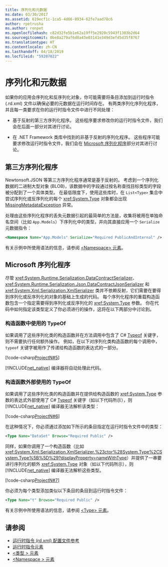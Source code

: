 ```yaml
---
title: 序列化和元数据
ms.date: 03/30/2017
ms.assetid: 619ecf1c-1ca5-4d66-8934-62fe7aad78c6
author: rpetrusha
ms.author: ronpet
ms.openlocfilehash: c82d32fe5b1e62a19ff5e2920c5943f1303b2d64
ms.sourcegitcommit: 0be8a279af6d8a43e03141e349d3efd5d35f8767
ms.translationtype: HT
ms.contentlocale: zh-CN
ms.lasthandoff: 04/18/2019
ms.locfileid: "59207022"
---
```

# <a name="serialization-and-metadata"></a>序列化和元数据
如果你的应用会序列化和反序列化对象，你可能需要将条目添加到运行时指令 (.rd.xml) 文件以确保必要的元数据在运行时间存在。 有两类序列化序列化程序，并且每一类要求在你的运行时指令文件中进行不同处理：  
  
-   基于反射的第三方序列化程序。 这些程序要求修改你的运行时指令文件，我们会在后面一部分对其进行讨论。  
  
-   在 .NET Framework 类库中找到的非基于反射的序列化程序。 这些程序可能要求修改运行时指令文件，我们会在 [Microsoft 序列化程序](#Microsoft)部分对其进行讨论。  
  
<a name="ThirdParty"></a>   
## <a name="third-party-serializers"></a>第三方序列化程序  
 Newtonsoft.JSON 等第三方序列化程序通常是基于反射的。 考虑到一个序列化数据的二进制大型对象 (BLOB)，该数据中的字段通过按名称查找目标类型的字段被分配到了一个具体类型。 在最低限度下，使用这些库时，在 `List<Type>` 集合中尝试序列化或反序列化的每个 <xref:System.Type> 对象都会出现 [MissingMetadataException](../../../docs/framework/net-native/missingmetadataexception-class-net-native.md) 异常。  
  
 处理由这些序列化程序的丢失元数据引起的最简单的方法是，收集将被用在单独命名空间（比如 `App.Models`）下序列化中的类型，并向其直接应用一个 `Serialize` 元数据指令：  
  
```xml  
<Namespace Name="App.Models" Serialize="Required PublicAndInternal" />  
```  
  
 有关示例中所使用语法的信息，请参阅 [\<Namespace> 元素](../../../docs/framework/net-native/namespace-element-net-native.md)。  
  
<a name="Microsoft"></a>   
## <a name="microsoft-serializers"></a>Microsoft 序列化程序  
 尽管 <xref:System.Runtime.Serialization.DataContractSerializer>、<xref:System.Runtime.Serialization.Json.DataContractJsonSerializer> 和 <xref:System.Xml.Serialization.XmlSerializer> 类并不依赖反射，它们需要在要得到序列化或反序列化的对象的基础上生成的代码。 每个序列化程序的重载构造函数包含一个指定需要得到序列化或反序列化的 <xref:System.Type> 参数。 你在代码中如何指定该类型定义了你必须进行的操作，这将在以下两部分中讨论到。  
  
### <a name="typeof-used-in-the-constructor"></a>构造函数中使用的 TypeOf  
 如果调用了这些序列化类的构造函数并在方法调用中包含了 C# [Typeof](~/docs/csharp/language-reference/keywords/typeof.md) 关键字，则不需要执行任何额外操作。 例如，在以下对序列化类构造函数的每个调用中，`typeof` 关键字被用作了传递给构造函数的表达式的一部分。  
  
 [!code-csharp[ProjectN#5](../../../samples/snippets/csharp/VS_Snippets_CLR/projectn/cs/serialize1.cs#5)]  
  
 [!INCLUDE[net_native](../../../includes/net-native-md.md)] 编译器将自动处理此代码。  
  
### <a name="typeof-used-outside-the-constructor"></a>构造函数外部使用的 TypeOf  
 如果调用了这些序列化类的构造函数并在提供给构造函数的 <xref:System.Type> 参数的表达式外部使用了 C# [Typeof](~/docs/csharp/language-reference/keywords/typeof.md) 关键字（如以下代码所示），则 [!INCLUDE[net_native](../../../includes/net-native-md.md)] 编译器无法解析该类型：  
  
 [!code-csharp[ProjectN#6](../../../samples/snippets/csharp/VS_Snippets_CLR/projectn/cs/serialize1.cs#6)]  
  
 在这种情况下，你必须通过添加如下所示的条目指定在运行时指令文件中的类型：  
  
```xml  
<Type Name="DataSet" Browse="Required Public" />  
```  
  
 同样，如果你调用了一个构造函数（比如 <xref:System.Xml.Serialization.XmlSerializer.%23ctor%28System.Type%2CSystem.Type%5B%5D%29?displayProperty=nameWithType>）并提供了一串要进行序列化的额外 <xref:System.Type> 对象（如以下代码所示），则 [!INCLUDE[net_native](../../../includes/net-native-md.md)] 编译器无法解析这些类型。  
  
 [!code-csharp[ProjectN#7](../../../samples/snippets/csharp/VS_Snippets_CLR/projectn/cs/serialize1.cs#7)]  
  
 你必须为每个类型添加类似以下条目的条目到运行时指令文件：  
  
```xml  
<Type Name="t" Browse="Required Public" />  
```  
  
 有关示例中所使用语法的信息，请参阅 [\<Type> 元素](../../../docs/framework/net-native/type-element-net-native.md)。  
  
## <a name="see-also"></a>请参阅

- [运行时指令 (rd.xml) 配置文件参考](../../../docs/framework/net-native/runtime-directives-rd-xml-configuration-file-reference.md)
- [运行时指令元素](../../../docs/framework/net-native/runtime-directive-elements.md)
- [\<类型 > 元素](../../../docs/framework/net-native/type-element-net-native.md)
- [\<Namespace > 元素](../../../docs/framework/net-native/namespace-element-net-native.md)
